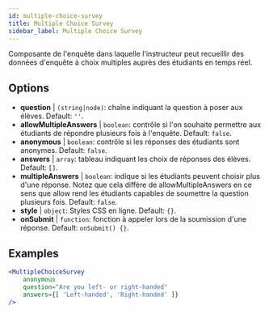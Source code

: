 ```yaml
---
id: multiple-choice-survey 
title: Multiple Choice Survey
sidebar_label: Multiple Choice Survey
---
```


Composante de l'enquête dans laquelle l'instructeur peut recueillir des données d'enquête à choix multiples auprès des étudiants en temps réel.

## Options

* __question__ | `(string|node)`: chaîne indiquant la question à poser aux élèves. Default: `''`.
* __allowMultipleAnswers__ | `boolean`: contrôle si l'on souhaite permettre aux étudiants de répondre plusieurs fois à l'enquête. Default: `false`.
* __anonymous__ | `boolean`: contrôle si les réponses des étudiants sont anonymes. Default: `false`.
* __answers__ | `array`: tableau indiquant les choix de réponses des élèves. Default: `[]`.
* __multipleAnswers__ | `boolean`: indique si les étudiants peuvent choisir plus d'une réponse. Notez que cela diffère de allowMultipleAnswers en ce sens que allow rend les étudiants capables de soumettre la question plusieurs fois. Default: `false`.
* __style__ | `object`: Styles CSS en ligne. Default: `{}`.
* __onSubmit__ | `function`: fonction à appeler lors de la soumission d'une réponse. Default: `onSubmit() {}`.


## Examples

```jsx live
<MultipleChoiceSurvey
    anonymous
    question="Are you left- or right-handed"
    answers={[ 'Left-handed', 'Right-handed' ]}
/>
```

